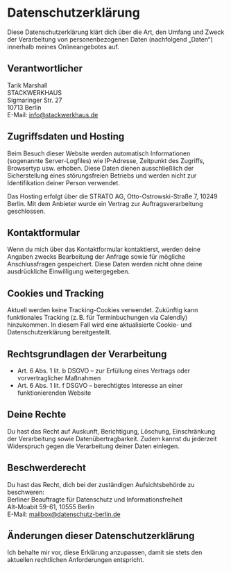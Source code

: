 # Datenschutzerklärung

Diese Datenschutzerklärung klärt dich über die Art, den Umfang und Zweck der Verarbeitung von personenbezogenen Daten (nachfolgend „Daten“) innerhalb meines Onlineangebotes auf.

## Verantwortlicher

Tarik Marshall  
STACKWERKHAUS  
Sigmaringer Str. 27  
10713 Berlin  
E-Mail: info@stackwerkhaus.de

## Zugriffsdaten und Hosting

Beim Besuch dieser Website werden automatisch Informationen (sogenannte Server-Logfiles) wie IP-Adresse, Zeitpunkt des Zugriffs, Browsertyp usw. erhoben. Diese Daten dienen ausschließlich der Sicherstellung eines störungsfreien Betriebs und werden nicht zur Identifikation deiner Person verwendet.

Das Hosting erfolgt über die STRATO AG, Otto-Ostrowski-Straße 7, 10249 Berlin. Mit dem Anbieter wurde ein Vertrag zur Auftragsverarbeitung geschlossen.

## Kontaktformular

Wenn du mich über das Kontaktformular kontaktierst, werden deine Angaben zwecks Bearbeitung der Anfrage sowie für mögliche Anschlussfragen gespeichert. Diese Daten werden nicht ohne deine ausdrückliche Einwilligung weitergegeben.

## Cookies und Tracking

Aktuell werden keine Tracking-Cookies verwendet. Zukünftig kann funktionales Tracking (z. B. für Terminbuchungen via Calendly) hinzukommen. In diesem Fall wird eine aktualisierte Cookie- und Datenschutzerklärung bereitgestellt.

## Rechtsgrundlagen der Verarbeitung

- Art. 6 Abs. 1 lit. b DSGVO – zur Erfüllung eines Vertrags oder vorvertraglicher Maßnahmen  
- Art. 6 Abs. 1 lit. f DSGVO – berechtigtes Interesse an einer funktionierenden Website

## Deine Rechte

Du hast das Recht auf Auskunft, Berichtigung, Löschung, Einschränkung der Verarbeitung sowie Datenübertragbarkeit. Zudem kannst du jederzeit Widerspruch gegen die Verarbeitung deiner Daten einlegen.

## Beschwerderecht

Du hast das Recht, dich bei der zuständigen Aufsichtsbehörde zu beschweren:  
Berliner Beauftragte für Datenschutz und Informationsfreiheit  
Alt-Moabit 59-61, 10555 Berlin  
E-Mail: mailbox@datenschutz-berlin.de

## Änderungen dieser Datenschutzerklärung

Ich behalte mir vor, diese Erklärung anzupassen, damit sie stets den aktuellen rechtlichen Anforderungen entspricht.
